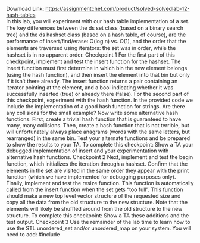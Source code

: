 Download Link: https://assignmentchef.com/product/solved-solvedlab-12-hash-tables
<br>
In this lab, you will experiment with our hash table implementation of a set. The key diﬀerences between the ds set class (based on a binary search tree) and the ds hashset class (based on a hash table, of course), are the performance of insert/ﬁnd/erase: O(log n) vs. O(1), and the order that the elements are traversed using iterators: the set was in order, while the hashset is in no apparent order. Checkpoint 1 For the ﬁrst part of this checkpoint, implement and test the insert function for the hashset. The insert function must ﬁrst determine in which bin the new element belongs (using the hash function), and then insert the element into that bin but only if it isn’t there already. The insert function returns a pair containing an iterator pointing at the element, and a bool indicating whether it was successfully inserted (true) or already there (false). For the second part of this checkpoint, experiment with the hash function. In the provided code we include the implementation of a good hash function for strings. Are there any collisions for the small example? Now write some alternative hash functions. First, create a trivial hash function that is guaranteed to have many, many collisions. Then, create a hash function that is not terrible, but will unfortunately always place anagrams (words with the same letters, but rearranged) in the same bin. Test your alternate functions and be prepared to show the results to your TA. To complete this checkpoint: Show a TA your debugged implementation of insert and your experimentation with alternative hash functions. Checkpoint 2 Next, implement and test the begin function, which initializes the iteration through a hashset. Conﬁrm that the elements in the set are visited in the same order they appear with the print function (which we have implemented for debugging purposes only). Finally, implement and test the resize function. This function is automatically called from the insert function when the set gets “too full”. This function should make a new top level vector structure of the requested size and copy all the data from the old structure to the new structure. Note that the elements will likely be shuﬄed around from the old structure to the new structure. To complete this checkpoint: Show a TA these additions and the test output. Checkpoint 3 Use the remainder of the lab time to learn how to use the STL unordered_set and/or unordered_map on your system. You will need to add: #include